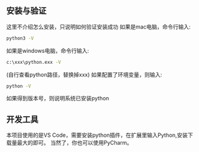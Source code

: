 ## 安装与验证
这里不介绍怎么安装，只说明如何验证安装成功
如果是mac电脑，命令行输入:
```bash
python3 -V
```
如果是windows电脑，命令行输入:
```bash
c:\xxx\python.exx -V
```
 (自行查看python路径，替换掉xxx)
 如果配置了环境变量，则输入:
 ``` bash
python -V
 ```
 如果得到版本号，则说明系统已安装python


## 开发工具
本项目使用的是VS Code，需要安装python插件，在扩展里输入Python,安装下载量最大的即可。
当然了，你也可以使用PyCharm。